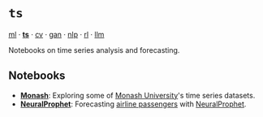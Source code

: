 # `ts`

[ml](https://github.com/adamelliotfields/ml) · [**ts**](https://github.com/adamelliotfields/ts) · [cv](https://github.com/adamelliotfields/cv) · [gan](https://github.com/adamelliotfields/gan) · [nlp](https://github.com/adamelliotfields/nlp) · [rl](https://github.com/adamelliotfields/rl) · [llm](https://github.com/adamelliotfields/llm)

Notebooks on time series analysis and forecasting.

## Notebooks

* [**Monash**](./notebooks/monash.ipynb): Exploring some of [Monash University](https://forecastingdata.org)'s time series datasets.
* [**NeuralProphet**](./notebooks/neural_prophet.ipynb): Forecasting [airline passengers](https://www.rdocumentation.org/packages/datasets/topics/AirPassengers) with [NeuralProphet](https://github.com/ourownstory/neural_prophet).
